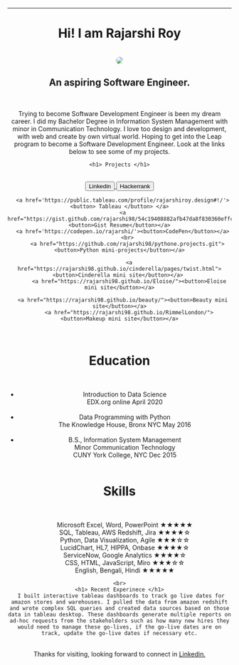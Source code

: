 <head>
  <!--link href="main.css" rel="stylesheet"-->
  <style>
img {
  border-radius: 50%;
}
</style>
</head>
<body>
  <header>
  <hr> 
       <h1> Hi! I am Rajarshi Roy</h1> 
    <br>
   <center><img src='https://assets.codepen.io/366236/internal/avatars/users/default.png?format=auto&version=1608068038&width=500&height=500'> </center>
    <h2>  An aspiring Software Engineer. </h2>
    <br>
     <p class="text"> Trying to become Software Development Engineer is been my dream career. I did my Bachelor Degree in Information System Management with minor in Communication Technology. I love too design and development, with web and create by own virtual world. Hoping to get into the Leap program to become a Software Development Engineer.  Look at the links below to see some of my projects. <br> 
       
    <h1> Projects </h1>
  <center>
      <br>
      <a href='http://www.linkedin.com/in/royrajarshi1/'> <button> Linkedin </button> </a>
  <a href='https://www.hackerrank.com/rajarshi_98/'> <button> Hackerrank </button> </a>
      
      <a href='https://public.tableau.com/profile/rajarshiroy.design#!/'><button> Tableau </button> </a>
      <a href="https://gist.github.com/rajarshi98/54c19408882afb47da8f830360effc53/"><button>Gist Resume</button></a>
      <a href='https://codepen.io/rajarshi/'><button>CodePen</button></a>
         <br>
         <a href="https://github.com/rajarshi98/pythone.projects.git"><button>Python mini-projects</button></a>
        
          <a href="https://rajarshi98.github.io/cinderella/pages/twist.html"><button>Cinderella mini site</button></a> 
          <a href="https://rajarshi98.github.io/Eloise/"><button>Eloise mini site</button></a>

      <a href="https://rajarshi98.github.io/beauty/"><button>Beauty mini site</button></a>
          <a href="https://rajarshi98.github.io/RimmelLondon/"><button>Makeup mini site</button></a>
     
 
    
   <br>
    <h1>Education</h1> <br> <ul>
      <li>Introduction to Data Science 
        <br> EDX.org online April 2020</li>
      <br>
  <li>Data Programming with Python <br>
   The Knowledge House, Bronx NYC May 2016</li>
      <br>
  <li>B.S., Information System Management 
    <br>
Minor Communication Technology
    <br>
CUNY York College, NYC Dec 2015</li>
 <br>
</ul>
    
 <h1> Skills </h1> <br>
<ul> Microsoft Excel, Word, PowerPoint ★★★★★ <br>
SQL, Tableau, AWS Redshift, Jira ★★★★☆ <br>
Python, Data Visualization, Agile ★★★☆☆ <br>
LucidChart, HL7, HIPPA, Onbase ★★★★☆ <br>
ServiceNow, Google Analytics ★★★★☆ <br>
CSS, HTML, JavaScript, Miro ★★★☆☆ <br> 
English, Bengali, Hindi ★★★★★ <br> </ul>
 


</center>
  
    <br>
    <h1> Recent Experinece </h1>
     I built interactive tableau dashboards to track go live dates for amazon stores and warehouses. I pulled the data from amazon redshift and wrote complex SQL queries and created data sources based on those data in tableau desktop. These dashboards generate multiple reports on ad-hoc requests from the stakeholders such as how many new hires they would need to manage these go-lives, if the go-live dates are on track, update the go-live dates if necessary etc.
   
 <br>
  Thanks for visiting, looking forward to connect in <a href='http://www.linkedin.com/in/royrajarshi1/'> Linkedin.</a>
  <br>
  <br>
  </header>
</body>
